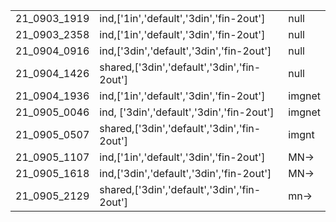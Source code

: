 

||||
|---|---|---|
|21_0903_1919|ind,['1in','default','3din','fin-2out']|null
|21_0903_2358|ind,['1in','default','3din','fin-2out']|null
|21_0904_0916|ind,['3din','default','3din','fin-2out']|null
|21_0904_1426|shared,['3din','default','3din','fin-2out']|null
|21_0904_1936|ind,['1in','default','3din','fin-2out']|imgnet
|21_0905_0046|ind, ['3din','default','3din','fin-2out']|imgnet
|21_0905_0507|shared,['3din','default','3din','fin-2out']|imgnt
|21_0905_1107|ind,['1in','default','3din','fin-2out']|MN->
|21_0905_1618|ind,['3din','default','3din','fin-2out']|MN->
|21_0905_2129|shared,['3din','default','3din','fin-2out']|mn->
